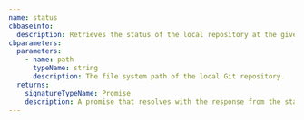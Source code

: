 ```yaml
---
name: status
cbbaseinfo:
  description: Retrieves the status of the local repository at the given path.
cbparameters:
  parameters:
    - name: path
      typeName: string
      description: The file system path of the local Git repository.
  returns:
    signatureTypeName: Promise
    description: A promise that resolves with the response from the status event.
---
```

<CBBaseInfo/> 
 <CBParameters/>